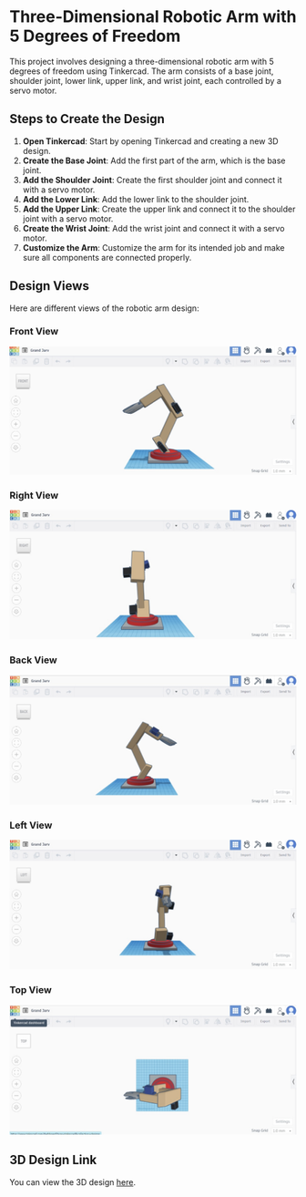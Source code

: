 # Three-Dimensional Robotic Arm with 5 Degrees of Freedom

This project involves designing a three-dimensional robotic arm with 5 degrees of freedom using Tinkercad. The arm consists of a base joint, shoulder joint, lower link, upper link, and wrist joint, each controlled by a servo motor.

## Steps to Create the Design

1. **Open Tinkercad**: Start by opening Tinkercad and creating a new 3D design.
2. **Create the Base Joint**: Add the first part of the arm, which is the base joint.
3. **Add the Shoulder Joint**: Create the first shoulder joint and connect it with a servo motor.
4. **Add the Lower Link**: Add the lower link to the shoulder joint.
5. **Add the Upper Link**: Create the upper link and connect it to the shoulder joint with a servo motor.
6. **Create the Wrist Joint**: Add the wrist joint and connect it with a servo motor.
7. **Customize the Arm**: Customize the arm for its intended job and make sure all components are connected properly.

## Design Views

Here are different views of the robotic arm design:

### Front View
![Front View](IMG_5178.jpg)

### Right View
![Right View](IMG_5175.jpg)

### Back View
![Back View](IMG_5176.jpg)

### Left View
![Left View](IMG_5177.jpg)

### Top View
![Top View](IMG_5174.jpg)

## 3D Design Link

You can view the 3D design [here](https://www.tinkercad.com/things/2GPhAyvTgFL-grand-jarv/edit?sharecode=3VQWS04c8gVXVozofN4SAiQKK1LJMweBjdRCKp5rgiU).
